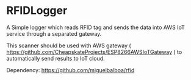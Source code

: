 # RFIDLogger
A Simple logger which reads RFID tag and sends the data into AWS IoT service through a separated gateway. 

This scanner should be used with AWS gateway ( <https://github.com/CheapskateProjects/ESP8266AWSIoTGateway> ) to automatically send results to IoT cloud. 

Dependency: <https://github.com/miguelbalboa/rfid>
